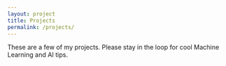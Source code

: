 ```yaml
---
layout: project
title: Projects
permalink: /projects/
---
```


These are a few of my projects. Please stay in the loop for cool Machine Learning and AI tips.
